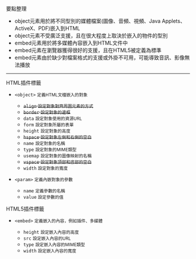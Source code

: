 要點整理
- object元素用於將不同型別的媒體檔案(圖像、音頻、視頻、Java Applets、ActiveX、PDF)嵌入到HTML
- object元素不受廣泛支援，且在很大程度上取決於嵌入的物件的型別
- embed元素用於將多媒體內容嵌入到HTML文件中
- embed元素在瀏覽器獲得很好的支援，且在HTML5被定義為標準
- embed元素由於缺少對檔案格式的支援或外掛不可用，可能導致音訊、影像無法播放

---

HTML插件標籤
- `<object>` <small>定義HTML文檔嵌入的對象</small>

	- <s>`align` <small>設定對象對齊周圍元素的方式</small></s>
	- <s>`border` <small>設定對象的邊框</small></s>
	- `data` <small>設定對象使用的資源URL</small>
	- `form` <small>設定對象所屬的表單</small>
	- `height` <small>設定對象的高度</small>
	- <s>`hspace` <small>設定對象左側和右側的空白</small></s>
	- `name` <small>設定對象的名稱</small>
	- `type` <small>設定對象的MIME類型</small>
	- `usemap` <small>設定對象的圖像映射的名稱</small>
	- <s>`vspace` <small>設定對象頂部和底部的空白</small></s>
	- `width` <small>設定對象的寬度</small>

- `<param>` <small>定義內嵌對象的參數</small>

	- `name` <small>定義參數的名稱</small>
	- `value` <small>設定參數的值</small>

HTML5插件標籤
- `<embed>` <small>定義嵌入的內容，例如插件、多媒體</small>

	- `height` <small>設定嵌入內容的高度</small>
	- `src` <small>設定嵌入內容的URL</small>
	- `type` <small>設定嵌入內容的MIME類型</small>
	- `width` <small>設定嵌入內容的寬度</small>